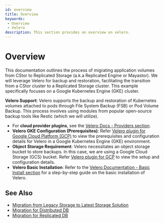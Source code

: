```yaml
---
id: overview
title: Overview
keywords:
 - Overview
 - Velero
description: This section provides an overview on velero.
---
```

# Overview

This documentation outlines the process of migrating application volumes from CStor to Replicated Storage (a.k.a Replicated Engine or Mayastor). We will leverage Velero for backup and restoration, facilitating the transition from a CStor cluster to a Replicated Storage cluster. This example specifically focuses on a Google Kubernetes Engine (GKE) cluster.

**Velero Support**: Velero supports the backup and restoration of Kubernetes volumes attached to pods through File System Backup (FSB) or Pod Volume Backup. This process involves using modules from popular open-source backup tools like Restic (which we will utilize).

- For **cloud provider plugins**, see the [Velero Docs - Providers section](https://velero.io/docs/main/supported-providers/).
- **Velero GKE Configuration (Prerequisites)**: Refer [Velero plugin for Google Cloud Platform (GCP)](https://github.com/vmware-tanzu/velero-plugin-for-gcp#setup) to view the prerequisites and configuration details for Velero in a Google Kubernetes Engine (GKE) environment.
- **Object Storage Requirement**: Velero necessitates an object storage bucket to store backups. In this case, we are using a Google Cloud Storage (GCS) bucket. Refer [Velero plugin for GCP](https://github.com/vmware-tanzu/velero-plugin-for-gcp#setup) to view the setup and configuration details.
- **Velero Basic Installation**: Refer to the [Velero Documentation - Basic Install section](https://velero.io/docs/v1.11/basic-install/) for a step-by-step guide on the basic installation of Velero.

## See Also

- [Migration from Legacy Storage to Latest Storage Solution](../migration-using-pv-migrate.md)
- [Migration for Distributed DB](../migration-using-velero/migration-for-distributed-db/distributeddb-backup.md)
- [Migration for Replicated DB](../migration-using-velero/migration-for-replicated-db/replicateddb-backup.md)